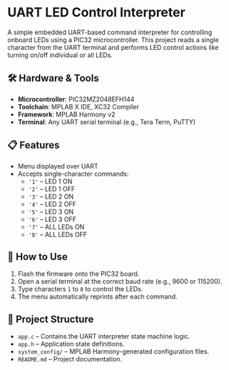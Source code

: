 # UART LED Control Interpreter

A simple embedded UART-based command interpreter for controlling onboard LEDs using a PIC32 microcontroller. This project reads a single character from the UART terminal and performs LED control actions like turning on/off individual or all LEDs.

## 🛠️ Hardware & Tools
- **Microcontroller**: PIC32MZ2048EFH144  
- **Toolchain**: MPLAB X IDE, XC32 Compiler  
- **Framework**: MPLAB Harmony v2  
- **Terminal**: Any UART serial terminal (e.g., Tera Term, PuTTY)

## 📋 Features
- Menu displayed over UART
- Accepts single-character commands:
  - `'1'` – LED 1 ON  
  - `'2'` – LED 1 OFF  
  - `'3'` – LED 2 ON  
  - `'4'` – LED 2 OFF  
  - `'5'` – LED 3 ON  
  - `'6'` – LED 3 OFF  
  - `'7'` – ALL LEDs ON  
  - `'8'` – ALL LEDs OFF

## 🔧 How to Use
1. Flash the firmware onto the PIC32 board.
2. Open a serial terminal at the correct baud rate (e.g., 9600 or 115200).
3. Type characters `1` to `8` to control the LEDs.
4. The menu automatically reprints after each command.

## 📂 Project Structure
- `app.c` – Contains the UART interpreter state machine logic.
- `app.h` – Application state definitions.
- `system_config/` – MPLAB Harmony-generated configuration files.
- `README.md` – Project documentation.
